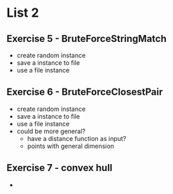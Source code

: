 # List 2

## Exercise 5 - BruteForceStringMatch

- create random instance
- save a instance to file
- use a file instance

## Exercise 6 - BruteForceClosestPair

- create random instance
- save a instance to file
- use a file instance
- could be more general?
  - have a distance function as input?
  - points with general dimension

## Exercise 7 - convex hull

- 
